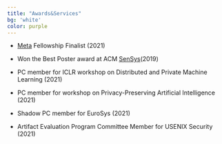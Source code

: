 ```yaml
---
title: "Awards&Services"
bg: 'white'
color: purple
---
```

-	[Meta](https://research.facebook.com/blog/2021/4/announcing-the-recipients-of-the-2021-facebook-fellowship-awards/) Fellowship Finalist (2021)
-	Won the Best Poster award at ACM [SenSys](http://sensys.acm.org/2019/program/#poster)(2019)


- PC member for ICLR workshop on Distributed and Private Machine Learning (2021)
- PC member for workshop on Privacy-Preserving Artificial Intelligence (2021)
- Shadow PC member for EuroSys (2021)
- Artifact Evaluation Program Committee Member for USENIX Security (2021)


